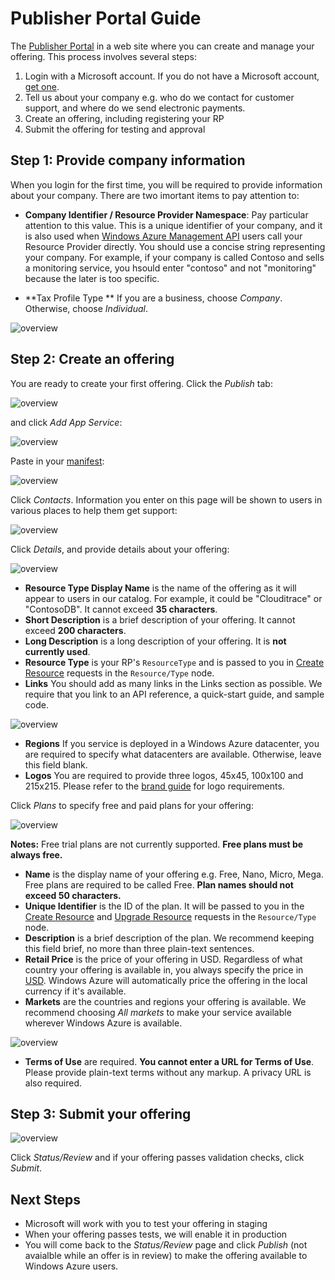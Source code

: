 Publisher Portal Guide
===
The [Publisher Portal](http://publish.marketplace.windowsazure.com) in a web site where you can create and manage your offering. This process involves several steps:

1. Login with a Microsoft account. If you do not have a Microsoft account, [get one](http://go.microsoft.com/fwlink/p/?LinkID=238657).
2. Tell us about your company e.g. who do we contact for customer support, and where do we send electronic payments.
3. Create an offering, including registering your RP
4. Submit the offering for testing and approval

Step 1: Provide company information
---
When you login for the first time, you will be required to provide information about your company. There are two imortant items to pay attention to:

* **Company Identifier / Resource Provider Namespace**: Pay particular attention to this value. This is a unique identifier of your company, and it is also used when [Windows Azure Management API](http://msdn.microsoft.com/en-us/library/windowsazure/ee460799.aspx) users call your Resource Provider directly. You should use a concise string representing your company. For example, if your company is called Contoso and sells a monitoring service, you hsould enter "contoso" and not "monitoring" because the later is too specific.

* **Tax Profile Type ** If you are a business, choose _Company_. Otherwise, choose _Individual_.

![overview](https://raw.github.com/WindowsAzure/azure-resource-provider-sdk/master/docs/images/publishing-portal-10.png)

Step 2: Create an offering
---
You are ready to create your first offering. Click the _Publish_ tab:

![overview](https://raw.github.com/WindowsAzure/azure-resource-provider-sdk/master/docs/images/publishing-portal-09.png)

and click _Add App Service_:

![overview](https://raw.github.com/WindowsAzure/azure-resource-provider-sdk/master/docs/images/publishing-portal-08.png)

Paste in your [manifest](https://github.com/WindowsAzure/azure-resource-provider-sdk/tree/master/docs/manifest.md):

![overview](https://raw.github.com/WindowsAzure/azure-resource-provider-sdk/master/docs/images/publishing-portal-07.png)

Click _Contacts_. Information you enter on this page will be shown to users in various places to help them get support:

![overview](https://raw.github.com/WindowsAzure/azure-resource-provider-sdk/master/docs/images/publishing-portal-06.png)

Click _Details_, and provide details about your offering:

![overview](https://raw.github.com/WindowsAzure/azure-resource-provider-sdk/master/docs/images/publishing-portal-05.png)

* **Resource Type Display Name** is the name of the offering as it will appear to users in our catalog. For example, it could be "Clouditrace" or "ContosoDB". It cannot exceed **35 characters**.
* **Short Description** is a brief description of your offering. It cannot exceed **200 characters**.
* **Long Description** is a long description of your offering. It is **not currently used**.
* **Resource Type** is your RP's `ResourceType` and is passed to you in [Create Resource](https://github.com/WindowsAzure/azure-resource-provider-sdk/tree/master/docs/api-resource-create.md) requests in the `Resource/Type` node.
* **Links** You should add as many links in the Links section as possible. We require that you link to an API reference, a quick-start guide, and sample code.

![overview](https://raw.github.com/WindowsAzure/azure-resource-provider-sdk/master/docs/images/publishing-portal-04.png)

* **Regions** If you service is deployed in a Windows Azure datacenter, you are required to specify what datacenters are available. Otherwise, leave this field blank.
* **Logos** You are required to provide three logos, 45x45, 100x100 and 215x215. Please refer to the [brand guide](https://github.com/WindowsAzure/azure-resource-provider-sdk/tree/master/docs/brand-guide.md) for logo requirements.

Click _Plans_ to specify free and paid plans for your offering:

![overview](https://raw.github.com/WindowsAzure/azure-resource-provider-sdk/master/docs/images/publishing-portal-03.png)

**Notes:** Free trial plans are not currently supported. **Free plans must be always free.**

* **Name** is the display name of your offering e.g. Free, Nano, Micro, Mega. Free plans are required to be called Free. **Plan names should not exceed 50 characters.**
* **Unique Identifier** is the ID of the plan. It will be passed to you in the [Create Resource](https://github.com/WindowsAzure/azure-resource-provider-sdk/tree/master/docs/api-resource-create.md) and [Upgrade Resource](https://github.com/WindowsAzure/azure-resource-provider-sdk/tree/master/docs/api-resource-upgrade.md) requests in the `Resource/Type` node.
* **Description** is a brief description of the plan. We recommend keeping this field brief, no more than three plain-text sentences.
* **Retail Price** is the price of your offering in USD. Regardless of what country your offering is available in, you always specify the price in [USD](http://en.wikipedia.org/wiki/United_States_dollar). Windows Azure will automatically price the offering in the local currency if it's available.
* **Markets** are the countries and regions your offering is available. We recommend choosing _All markets_ to make your service available wherever Windows Azure is available.

![overview](https://raw.github.com/WindowsAzure/azure-resource-provider-sdk/master/docs/images/publishing-portal-02.png)

* **Terms of Use** are required. **You cannot enter a URL for Terms of Use**. Please provide plain-text terms without any markup. A privacy URL is also required.

Step 3: Submit your offering
---

![overview](https://raw.github.com/WindowsAzure/azure-resource-provider-sdk/master/docs/images/publishing-portal-01.png)

Click _Status/Review_ and if your offering passes validation checks, click _Submit_.

Next Steps
---

* Microsoft will work with you to test your offering in staging
* When your offering passes tests, we will enable it in production
* You will come back to the _Status/Review_ page and click _Publish_ (not avaialble while an offer is in review) to make the offering available to Windows Azure users.
